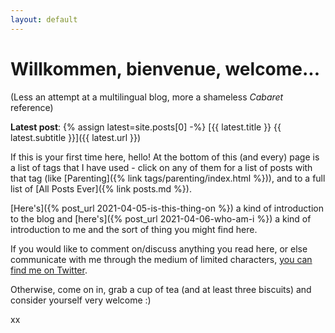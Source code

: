 ```yaml
---
layout: default
---
```


# Willkommen, bienvenue, welcome...

(Less an attempt at a multilingual blog, more a shameless *Cabaret* reference)

**Latest post**:
{% assign latest=site.posts[0] -%}
[{{ latest.title }} {{ latest.subtitle }}]({{ latest.url }})

If this is your first time here, hello!  At the bottom of this (and every) page is a list of tags that I have used - click on any of them for a list of posts with that tag (like [Parenting]({% link tags/parenting/index.html %})), and to a full list of [All Posts Ever]({% link posts.md %}).

[Here's]({% post_url 2021-04-05-is-this-thing-on %}) a kind of introduction to the blog and [here's]({% post_url 2021-04-06-who-am-i %}) a kind of introduction to me and the sort of thing you might find here.

If you would like to comment on/discuss anything you read here, or else communicate with me through the medium of limited characters, [you can find me on Twitter](https://twitter.com/OpnParenthesis).

Otherwise, come on in, grab a cup of tea (and at least three biscuits) and consider yourself very welcome :)

xx
